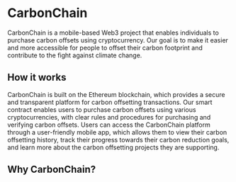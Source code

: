# CarbonChain

CarbonChain is a mobile-based Web3 project that enables individuals to purchase carbon offsets using cryptocurrency. Our goal is to make it easier and more accessible for people to offset their carbon footprint and contribute to the fight against climate change.

## How it works

CarbonChain is built on the Ethereum blockchain, which provides a secure and transparent platform for carbon offsetting transactions. Our smart contract enables users to purchase carbon offsets using various cryptocurrencies, with clear rules and procedures for purchasing and verifying carbon offsets. Users can access the CarbonChain platform through a user-friendly mobile app, which allows them to view their carbon offsetting history, track their progress towards their carbon reduction goals, and learn more about the carbon offsetting projects they are supporting.


## Why CarbonChain?
